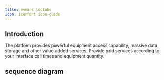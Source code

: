 ```yaml
---
title: evmars loctube
icon: iconfont icon-guide
---
```


## Introduction

The platform provides powerful equipment access capability, massive data storage and other value-added services.
Provide paid services according to your interface call times and equipment quantity.

## sequence diagram

<!-- @import "../../sequenceDiagram/loctube.md" -->
<!-- @include: ../../sequenceDiagram/loctube.md -->